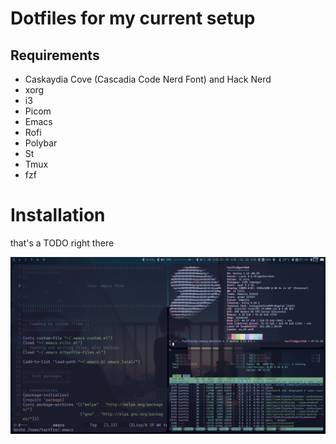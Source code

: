 # Dotfiles for my current setup
## Requirements
- Caskaydia Cove (Cascadia Code Nerd Font) and Hack Nerd 
- xorg
- i3 
- Picom
- Emacs
- Rofi
- Polybar
- St 
- Tmux
- fzf

# Installation
that's a TODO right there

![preview](https://github.com/tarffie/my-unholy-dotfiles/blob/master/preview.png?raw=true)


